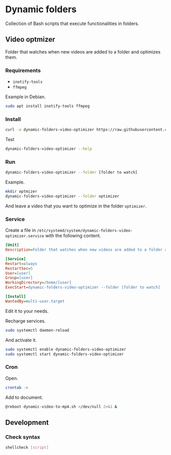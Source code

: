 # Dynamic folders

Collection of Bash scripts that execute functionalities in folders.

## Video optmizer

Folder that watches when new videos are added to a folder and optimizes them.

### Requirements

- `inotify-tools`
- `ffmpeg`

Example in Debian.

``` sh
sudo apt install inotify-tools ffmpeg
```

### Install


``` sh
curl -o dynamic-folders-video-optimizer https://raw.githubusercontent.com/tanrax/dynamic-folders/main/dynamic-folders-video-optimizer.sh && chmod +x dynamic-folders-video-optimizer && sudo mv dynamic-folders-video-optimizer /usr/local/bin && echo "🎉 Successfully installed! 🎉"
```

Test

``` sh
dynamic-folders-video-optimizer --help
```

### Run

``` sh
dynamic-folders-video-optimizer --folder [folder to watch]
```

Example.

``` sh
mkdir optmizer
dynamic-folders-video-optimizer --folder optimizer
```

And leave a video that you want to optimize in the folder `optimizer`.

### Service

Create a file in `/etc/systemd/system/dynamic-folders-video-optimizer.service` with the following content.


```ini
[Unit]
Description=Folder that watches when new videos are added to a folder and optimizes them.

[Service]
Restart=always
RestartSec=5
User=[user]
Group=[user]
WorkingDirectory=/home/[user]
ExecStart=dynamic-folders-video-optimizer --folder [folder to watch]

[Install]
WantedBy=multi-user.target
```

Edit it to your needs.

Recharge services.

``` sh
sudo systemctl daemon-reload
```

And activate it.

``` sh
sudo systemctl enable dynamic-folders-video-optimizer
sudo systemctl start dynamic-folders-video-optimizer
```

### Cron

Open.

``` sh
crontab -e
```

Add to document.

``` sh
@reboot dynamic-video-to-mp4.sh >/dev/null 2>&1 &
```

## Development

### Check syntax

```sh
shellcheck [script]
```
